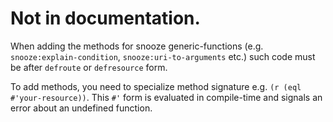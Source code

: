 # Not in documentation.
When adding the methods for snooze generic-functions (e.g. `snooze:explain-condition`, `snooze:uri-to-arguments` etc.)
such code must be after `defroute` or `defresource` form.

To add methods, you need to specialize method signature e.g. `(r (eql #'your-resource))`.
This `#'` form is evaluated in compile-time and signals an error about an undefined function.
